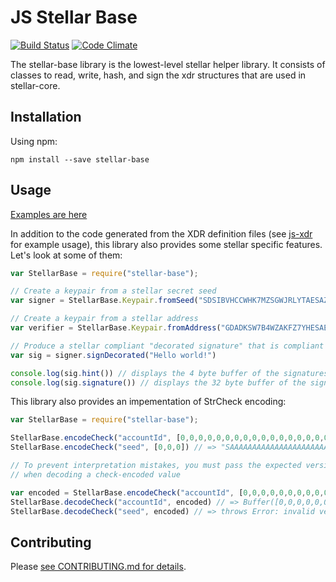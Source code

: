 # JS Stellar Base

[![Build Status](https://travis-ci.org/stellar/js-stellar-base.svg)](https://travis-ci.org/stellar/js-stellar-base)
[![Code Climate](https://codeclimate.com/github/stellar/js-stellar-base/badges/gpa.svg)](https://codeclimate.com/github/stellar/js-stellar-base)

The stellar-base library is the lowest-level stellar helper library.  It consists of classes
to read, write, hash, and sign the xdr structures that are used in stellar-core.

## Installation

Using npm:

```shell
npm install --save stellar-base
```

## Usage

[Examples are here](examples)

In addition to the code generated from the XDR definition files (see [js-xdr](https://github.com/stellar/js-xdr) for example usage), this library also provides some stellar specific features.  Let's look at some of them:


```javascript
var StellarBase = require("stellar-base");

// Create a keypair from a stellar secret seed
var signer = StellarBase.Keypair.fromSeed("SDSIBVHCCWHK7MZSGWJRLYTAESAZ6O4OQU4QS4YJQAQ2EGJXRJW7PYD3");

// Create a keypair from a stellar address
var verifier = StellarBase.Keypair.fromAddress("GDADKSW7B4WZAKFZ7YHESAEZQ5JC7WYSLTUNRTBTAY3R3JRZWXMNKXPN")

// Produce a stellar compliant "decorated signature" that is compliant with stellar transactions
var sig = signer.signDecorated("Hello world!") 

console.log(sig.hint()) // displays the 4 byte buffer of the signatures public key "hint"
console.log(sig.signature()) // displays the 32 byte buffer of the signature

```

This library also provides an impementation of StrCheck encoding:

```javascript
var StellarBase = require("stellar-base");

StellarBase.encodeCheck("accountId", [0,0,0,0,0,0,0,0,0,0,0,0,0,0,0,0,0,0,0,0,0,0,0,0,0,0,0,0,0,0,0,0]) // => "GAAAAAAAAAAAAAAAAAAAAAAAAAAAAAAAAAAAAAAAAAAAAAAAAAAAAWHF"
StellarBase.encodeCheck("seed", [0,0,0]) // => "SAAAAAAAAAAAAAAAAAAAAAAAAAAAAAAAAAAAAAAAAAAAAAAAAAAABSU2"

// To prevent interpretation mistakes, you must pass the expected version byte
// when decoding a check-encoded value

var encoded = StellarBase.encodeCheck("accountId", [0,0,0,0,0,0,0,0,0,0,0,0,0,0,0,0,0,0,0,0,0,0,0,0,0,0,0,0,0,0,0,0])
StellarBase.decodeCheck("accountId", encoded) // => Buffer([0,0,0,0,0,0,0,0,0,0,0,0,0,0,0,0,0,0,0,0,0,0,0,0,0,0,0,0,0,0,0,0])
StellarBase.decodeCheck("seed", encoded) // => throws Error: invalid version byte.

```

## Contributing

Please [see CONTRIBUTING.md for details](CONTRIBUTING.md).
